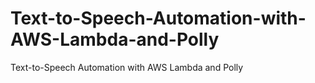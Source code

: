 # Text-to-Speech-Automation-with-AWS-Lambda-and-Polly
Text-to-Speech Automation with AWS Lambda and Polly
